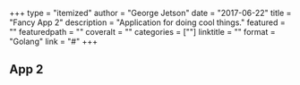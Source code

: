 +++
type = "itemized"
author = "George Jetson"
date = "2017-06-22"
title = "Fancy App 2"
description = "Application for doing cool things."
featured = ""
featuredpath = ""
coveralt = ""
categories = [""]
linktitle = ""
format = "Golang"
link = "#"
+++

## App 2
